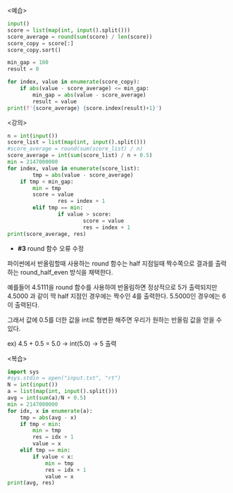 <예습>

```python
input()
score = list(map(int, input().split()))
score_average = round(sum(score) / len(score))
score_copy = score[:]
score_copy.sort()

min_gap = 100
result = 0

for index, value in enumerate(score_copy):
    if abs(value - score_average) <= min_gap:
        min_gap = abs(value - score_average)
        result = value
print(f'{score_average} {score.index(result)+1}')
```

<강의>

```python
n = int(input())
score_list = list(map(int, input().split()))
#score_average = round(sum(score_list) / n)
score_average = int(sum(score_list) / n + 0.5)
min = 2147000000
for index, value in enumerate(score_list):
		tmp = abs(value - score_average)
    if tmp < min_gap:
        min = tmp
        score = value
				res = index + 1
		elif tmp == min:
				if value > score:
						score = value
						res = index + 1
print(score_average, res)
```

- **#3** round 함수 오류 수정

파이썬에서 반올림할때 사용하는 round 함수는 half 지점일때 짝수쪽으로 결과를 출력하는 round_half_even 방식을 채택한다.

예를들어 4.5111을 round 함수를 사용하여 반올림하면 정상적으로 5가 출력되지만 4.5000 과 같이 딱 half 지점인 경우에는 짝수인 4를 출력한다. 5.5000인 경우에는 6이 출력된다.

그래서 값에 0.5를 더한 값을 int로 형변환 해주면 우리가 원하는 반올림 값을 얻을 수 있다.

ex) 4.5 + 0.5 = 5.0 → int(5.0) → 5 출력

<복습>

```python
import sys
#sys.stdin = open("input.txt", "rt")
N = int(input())
a = list(map(int, input().split()))
avg = int(sum(a)/N + 0.5)
min = 2147000000
for idx, x in enumerate(a):
    tmp = abs(avg - x)
    if tmp < min:
        min = tmp
        res = idx + 1
        value = x
    elif tmp == min:
        if value < x:
            min = tmp
            res = idx + 1
            value = x
print(avg, res)
```
